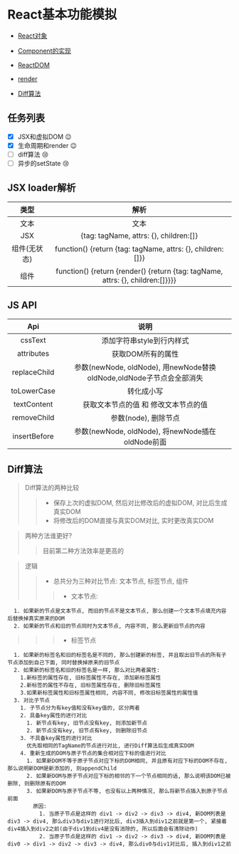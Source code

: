 # React基本功能模拟

- [React对象](https://github.com/Gloomysunday28/m-react-simlar/blob/master/React/index.js)
- [Component的实现](https://github.com/Gloomysunday28/m-react-simlar/blob/master/React/Component.js)

- [ReactDOM](https://github.com/Gloomysunday28/m-react-simlar/blob/master/ReactDOM/index.js)
- [render](https://github.com/Gloomysunday28/m-react-simlar/blob/master/ReactDOM/render.js)

- [Diff算法](https://github.com/Gloomysunday28/m-react-simlar/blob/master/Diff/Diff.js)



## 任务列表
- [x] JSX和虚拟DOM :wink:
- [x] 生命周期和render :wink:
- [ ] diff算法 :cry:
- [ ] 异步的setState :cry:

## JSX loader解析
类型 | 解析
:---:| :---:
文本 | 文本
JSX  | {tag: tagName, attrs: {}, children:[]}
组件(无状态) | function() {return {tag: tagName, attrs: {}, children:[]}}
组件 | function() {return {render() {return {tag: tagName, attrs: {}, children:[]}}}}

## JS API
Api | 说明
:---: | :---:
cssText | 添加字符串style到行内样式
attributes | 获取DOM所有的属性
replaceChild | 参数(newNode, oldNode), 用newNode替换oldNode,oldNode子节点会全部消失
toLowerCase | 转化成小写
textContent | 获取文本节点的值 和 修改文本节点的值
removeChild | 参数(node), 删除节点
insertBefore | 参数(newNode, oldNode), 将newNode插在oldNode前面

## Diff算法
> Diff算法的两种比较
>> - 保存上次的虚拟DOM, 然后对比修改后的虚拟DOM, 对比后生成真实DOM
>> - 将修改后的DOM直接与真实DOM对比, 实时更改真实DOM

> 两种方法谁更好?
>> 目前第二种方法效率是更高的

> 逻辑
>> - 总共分为三种对比节点: 文本节点, 标签节点, 组件
>>> - 文本节点:
```
  1. 如果新的节点是文本节点, 而旧的节点不是文本节点, 那么创建一个文本节点填充内容后替换掉真实原来的DOM
  2. 如果新的节点和旧的节点同时为文本节点, 内容不同, 那么更新旧节点的内容
```
>>> - 标签节点
```
  1. 如果新的标签名和旧的标签名是不同的, 那么创建新的标签, 并且取出旧节点的所有子节点添加到自己下面, 同时替换掉原来的旧节点
  2. 如果新的标签名和旧的标签名是一样, 那么对比两者属性:
    1.新标签的属性存在, 旧标签属性不存在, 添加新标签属性
    2.新标签的属性不存在, 旧标签属性存在, 删除旧标签属性
    3.如果新标签属性和旧标签属性相同, 内容不同, 修改旧标签属性的属性值
  3. 对比子节点
    1. 子节点分为有key值和没有key值的, 区分两者
    2. 具备key属性的进行对比
      1. 新节点有key, 旧节点没有key, 则添加新节点
      2. 新节点没有key, 旧节点有key, 则删除旧节点
    3. 不具备key属性的进行对比
      优先取相同的TagName的节点进行对比, 进行Diff算法后生成真实DOM
    4. 重新生成的DOM与原子节点的集合相对应下标的值进行对比
      1. 如果新DOM不等于原子节点对应下标的DOM相同, 并且原有对应下标的DOM不存在, 那么说明新DOM是新添加的, 则appendChild
      2. 如果新DOM与原子节点对应下标的相邻的下一个节点相同的话, 那么说明该DOM已被删除, 则删除原有的DOM
      3. 如果新DOM与原子节点不等, 也没有以上两种情况, 那么将新节点插入到原子节点前面
        原因:
          1. 当原子节点是这样的 div1 -> div2 -> div3 -> div4, 新DOM列表是 div3 -> div4, 那么div3与div1进行对比后, div3插入到div1之前就是第一个, 紧接着div4插入到div2之前(由于div1到div4是没有消除的, 所以后面会有清除动作)
          2. 当原子节点是这样的 div1 -> div2 -> div3 -> div4, 新DOM列表是 div0 -> div1 -> div2 -> div3 -> div4, 那么div0与div1对比后, 插入到div1之前
```
